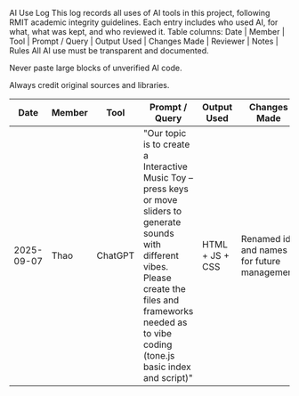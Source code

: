 AI Use Log
This log records all uses of AI tools in this project, following RMIT academic integrity guidelines.
Each entry includes who used AI, for what, what was kept, and who reviewed it.
Table columns:
 Date | Member | Tool | Prompt / Query | Output Used | Changes Made | Reviewer | Notes |
Rules
All AI use must be transparent and documented.

Never paste large blocks of unverified AI code.

Always credit original sources and libraries.

| Date       | Member  | Tool    | Prompt / Query                                                                  | Output Used                 | Changes Made                        | Reviewer | Notes |
|------------|---------|---------|--------------------------------------------------------------------------------|------------------------------|-------------------------------------|----------|-------|
| 2025-09-07 | Thao    | ChatGPT | "Our topic is to create a Interactive Music Toy – press keys or move sliders to generate sounds with different vibes. Please create the files and frameworks needed as to vibe coding (tone.js basic index and script)"  | HTML + JS + CSS   | Renamed ids and names for future management    | Thao     | Used only as starting scaffold for framework |

